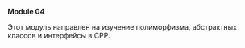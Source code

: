   **Module 04**
  
Этот модуль направлен на изучение полиморфизма, абстрактных классов и интерфейсы в CPP.

